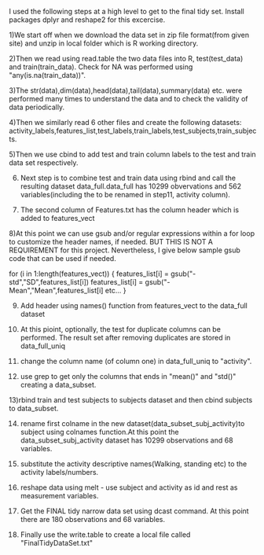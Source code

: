 I used the following steps at a high level to get to the final tidy set. Install packages dplyr and reshape2 for this excercise.


1)We start off when we download the data set in zip file format(from given site) and unzip in local folder which is R working directory.
 
2)Then we read using read.table the two data files into R, test(test_data) and train(train_data). Check for NA was performed using "any(is.na(train_data))". 

3)The str(data),dim(data),head(data),tail(data),summary(data) etc. were performed many times to understand the data and to check the validity of data periodically.


4)Then we similarly read 6 other files and create the following datasets: activity_labels,features_list,test_labels,train_labels,test_subjects,train_subjects.

5)Then we use cbind to add test and train column labels to the test and train data set respectively.

6) Next step is to combine test and train data using rbind and call the resulting dataset data_full.data_full has 10299 obvervations and 562 variables(including the to be renamed in step11, activity column).

7) The second column of Features.txt has the column header which is added to features_vect

8)At this point we can use gsub and/or regular expressions within a for loop to customize the header names, if needed. BUT THIS IS NOT A REQUIREMENT for this project. Nevertheless, I give below sample gsub code that can be used if needed.

for (i in 1:length(features_vect)) 
{
            features_list[i] = gsub("-std","SD",features_list[i])
            features_list[i] = gsub("-Mean","Mean",features_list[i]
            etc...
}

9) Add header using names() function from features_vect to the data_full dataset

10) At this pioint, optionally, the test for duplicate columns can be performed. The result set after removing duplicates are stored in data_full_uniq

11) change the column name (of column one) in data_full_uniq to "activity".

12) use grep to get only the columns that ends in "mean()" and "std()" creating a data_subset.

13)rbind train and test subjects to subjects dataset and then cbind subjects to data_subset.

14) rename first colname in the new dataset(data_subset_subj_activity)to subject using colnames function.At this point the data_subset_subj_activity dataset has 10299 observations and 68 variables.

15) substitute the activity descriptive names(Walking, standing etc) to the activity labels/numbers.

16) reshape data using melt - use subject and activity as id and rest as measurement variables.

17) Get the FINAL tidy narrow data set using dcast command. At this point there are 180 observations and 68 variables.

18) Finally use the write.table to create a local file called "FinalTidyDataSet.txt"
































